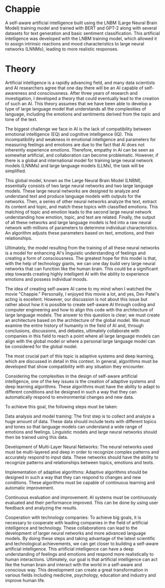 # Chappie
A self-aware artificial intelligence built using the LNBM (Large Neural Brain Model) training model and trained with BERT and GPT-2 along with several datasets for text generation and basic sentiment classification. This artificial intelligence was developed with the LNBM training model, which allowed it to assign intrinsic reactions and mood characteristics to large neural networks (LNNMs), leading to more realistic responses.

# Theory
Artificial intelligence is a rapidly advancing field, and many data scientists and AI researchers agree that one day there will be an AI capable of self-awareness and consciousness. After three years of research and investigation, I developed a theory that could eventually lead to the creation of such an AI. This theory assumes that we have been able to develop a type of large language model that understands all the complexities of language, including the emotions and sentiments derived from the topic and tone of the text.

The biggest challenge we face in AI is the lack of compatibility between emotional intelligence (EQ) and cognitive intelligence (IQ). This incompatibility and weakness in emotional intelligence and parameters for measuring feelings and emotions are due to the fact that AI does not inherently experience emotions. Therefore, empathy in AI can be seen as somewhat artificial, and collaboration can become problematic. However, if there is a global and international model for training large neural network models (LNNMs) and large language models (LLMs), the task will be simplified.

This global model, known as the Large Neural Brain Model (LNBM), essentially consists of two large neural networks and two large language models. These large neural networks are designed to analyze and understand text and produce language models with outputs for the networks. Then, a series of other neural networks analyze the text, extract its content and topic, and match these topics with classified emotions. This matching of topic and emotion leads to the second large neural network understanding how emotion, topic, and text are related. Finally, the output of all these networks and large language models is fed into a raw neural network with millions of parameters to determine individual characteristics. An algorithm adjusts these parameters based on text, emotions, and their relationships.

Ultimately, the model resulting from the training of all these neural networks is a model for enhancing AI's linguistic understanding of feelings and creating a form of consciousness. The greatest hope for this model is that, with the help of technology giants, we can one day build very large neural networks that can function like the human brain. This could be a significant step towards creating highly intelligent AI with the ability to experience emotions and possess individual moods.

The idea of creating self-aware AI came to my mind when I watched the movie "Chappie." Personally, I enjoyed this movie a lot, and yes, Dev Patel's acting is excellent. However, our discussion is not about this issue but rather about how it is possible to create self-aware AI through coding and computer engineering and how to align this code with the architecture of large language models. The answer to this question is clear; we must create an architecture based on the architecture of the global model. We must examine the entire history of humanity in the field of AI and, through conclusions, discussions, and debates, ultimately collaborate with companies in this field to reach a point where all large language models can align with the global model or where a personal large language model can be considered for the global model.

The most crucial part of this topic is adaptive systems and deep learning, which are discussed in detail in this context. In general, algorithms must be developed that show compatibility with any situation they encounter.

Considering the complexities in the design of self-aware artificial intelligence, one of the key issues is the creation of adaptive systems and deep learning algorithms. These algorithms must have the ability to adapt to different conditions and be designed in such a way that they can automatically respond to environmental changes and new data.

To achieve this goal, the following steps must be taken:

Data analysis and model training: The first step is to collect and analyze a huge amount of data. These data should include texts with different topics and tones so that language models can understand a wide range of emotions and feelings. Linguistic models and large neural networks should then be trained using this data.

Development of Multi-Layer Neural Networks: The neural networks used must be multi-layered and deep in order to recognize complex patterns and accurately respond to input data. These networks should have the ability to recognize patterns and relationships between topics, emotions and texts.

Implementation of adaptive algorithms: Adaptive algorithms should be designed in such a way that they can respond to changes and new conditions. These algorithms must be capable of continuous learning and automatic improvement.

Continuous evaluation and improvement: AI systems must be continuously evaluated and their performance improved. This can be done by using user feedback and analyzing the results.

Cooperation with technology companies: To achieve big goals, it is necessary to cooperate with leading companies in the field of artificial intelligence and technology. These collaborations can lead to the development of larger neural networks and more advanced language models.
By doing these steps and taking advantage of the latest scientific and technological achievements, we can get closer to building a self-aware artificial intelligence. This artificial intelligence can have a deep understanding of feelings and emotions and respond more realistically to human interactions.
Ultimately, our goal is that artificial intelligence can act like the human brain and interact with the world in a self-aware and conscious way. This development can create a great transformation in various fields including medicine, psychology, education and industry and improve human life.

